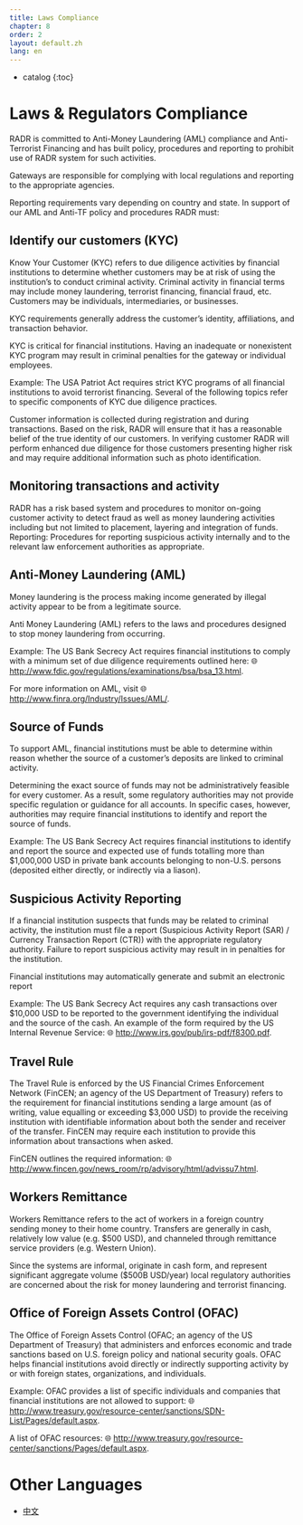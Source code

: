 ```yaml
---
title: Laws Compliance
chapter: 8
order: 2
layout: default.zh
lang: en
---
```


*  catalog
{:toc}

# Laws & Regulators Compliance

RADR is committed to Anti-Money Laundering (AML) compliance and Anti-Terrorist Financing and has built policy, procedures and reporting to prohibit use of RADR system for such activities.

Gateways are responsible for complying with local regulations and reporting to the appropriate agencies. 

Reporting requirements vary depending on country and state. In support of our AML and Anti-TF policy and procedures RADR must:

## Identify our customers (KYC)

Know Your Customer (KYC) refers to due diligence activities by financial institutions to determine whether customers may be at risk of using the institution’s to conduct criminal activity. Criminal activity in financial terms may include money laundering, terrorist financing, financial fraud, etc. Customers may be individuals, intermediaries, or businesses.

KYC requirements generally address the customer’s identity, affiliations, and transaction behavior.

KYC is critical for financial institutions. Having an inadequate or nonexistent KYC program may result in criminal penalties for the gateway or individual employees.

Example: The USA Patriot Act requires strict KYC programs of all financial institutions to avoid terrorist financing. Several of the following topics refer to specific components of KYC due diligence practices.

Customer information is collected during registration and during transactions. Based on the risk, RADR will ensure that it has a reasonable belief of the true identity of our customers. In verifying customer RADR will perform enhanced due diligence for those customers presenting higher risk and may require additional information such as photo identification.

## Monitoring transactions and activity

RADR has a risk based system and procedures to monitor on-going customer activity to detect fraud as well as money laundering activities including but not limited to placement, layering and integration of funds.
Reporting: Procedures for reporting suspicious activity internally and to the relevant law enforcement authorities as appropriate.

## Anti-Money Laundering (AML)

Money laundering is the process making income generated by illegal activity appear to be from a legitimate source. 

Anti Money Laundering (AML) refers to the laws and procedures designed to stop money laundering from occurring.

Example: The US Bank Secrecy Act requires financial institutions to comply with a minimum set of due diligence requirements outlined here: 🌐  <http://www.fdic.gov/regulations/examinations/bsa/bsa_13.html>.

For more information on AML, visit 🌐  <http://www.finra.org/Industry/Issues/AML/>. 

## Source of Funds

To support AML, financial institutions must be able to determine within reason whether the source of a customer’s deposits are linked to criminal activity.

Determining the exact source of funds may not be administratively feasible for every customer. As a result, some regulatory authorities may not provide specific regulation or guidance for all accounts. In specific cases, however, authorities may require financial institutions to identify and report the source of funds.

Example: The US Bank Secrecy Act requires financial institutions to identify and report the source and expected use of funds totalling more than $1,000,000 USD in private bank accounts belonging to non-U.S. persons (deposited either directly, or indirectly via a liason).

## Suspicious Activity Reporting

If a financial institution suspects that funds may be related to criminal activity, the institution must file a report (Suspicious Activity Report (SAR) / Currency Transaction Report (CTR)) with the appropriate regulatory authority. Failure to report suspicious activity may result in in penalties for the institution.

Financial institutions may automatically generate and submit an electronic report

Example: The US Bank Secrecy Act requires any cash transactions over $10,000 USD to be reported to the government identifying the individual and the source of the cash. An example of the form required by the US Internal Revenue Service: 🌐  <http://www.irs.gov/pub/irs-pdf/f8300.pdf>.

## Travel Rule

The Travel Rule is enforced by the US Financial Crimes Enforcement Network (FinCEN; an agency of the US Department of Treasury) refers to the requirement for financial institutions sending a large amount (as of writing, value equalling or exceeding $3,000 USD) to provide the receiving institution with identifiable information about both the sender and receiver of the transfer. FinCEN may require each institution to provide this information about transactions when asked.

FinCEN outlines the required information: 🌐  <http://www.fincen.gov/news_room/rp/advisory/html/advissu7.html>.

## Workers Remittance

Workers Remittance refers to the act of workers in a foreign country sending money to their home country. Transfers are generally in cash, relatively low value (e.g. $500 USD), and channeled through remittance service providers (e.g. Western Union).

Since the systems are informal, originate in cash form, and represent significant aggregate volume ($500B USD/year) local regulatory authorities are concerned about the risk for money laundering and terrorist financing.

## Office of Foreign Assets Control (OFAC)

The Office of Foreign Assets Control (OFAC; an agency of the US Department of Treasury) that administers and enforces economic and trade sanctions based on U.S. foreign policy and national security goals. OFAC helps financial institutions avoid directly or indirectly supporting activity by or with foreign states, organizations, and individuals.

Example: OFAC provides a list of specific individuals and companies that financial institutions are not allowed to support: 🌐  <http://www.treasury.gov/resource-center/sanctions/SDN-List/Pages/default.aspx>.

A list of OFAC resources: 🌐  <http://www.treasury.gov/resource-center/sanctions/Pages/default.aspx>.

# Other Languages
  * [中文](/zh/other/law)


